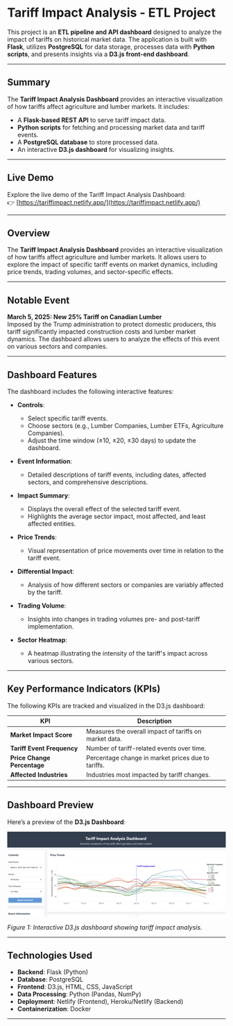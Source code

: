 # Tariff Impact Analysis - ETL Project

This project is an **ETL pipeline and API dashboard** designed to analyze the impact of tariffs on historical market data. The application is built with **Flask**, utilizes **PostgreSQL** for data storage, processes data with **Python scripts**, and presents insights via a **D3.js front-end dashboard**.

---

## Summary

The **Tariff Impact Analysis Dashboard** provides an interactive visualization of how tariffs affect agriculture and lumber markets. It includes:

- A **Flask-based REST API** to serve tariff impact data.
- **Python scripts** for fetching and processing market data and tariff events.
- A **PostgreSQL database** to store processed data.
- An interactive **D3.js dashboard** for visualizing insights.


---

## Live Demo

Explore the live demo of the Tariff Impact Analysis Dashboard:  
👉 [https://tariffimpact.netlify.app/](https://tariffimpact.netlify.app/)

---

## Overview

The **Tariff Impact Analysis Dashboard** provides an interactive visualization of how tariffs affect agriculture and lumber markets. It allows users to explore the impact of specific tariff events on market dynamics, including price trends, trading volumes, and sector-specific effects.

---

## Notable Event

**March 5, 2025: New 25% Tariff on Canadian Lumber**  
Imposed by the Trump administration to protect domestic producers, this tariff significantly impacted construction costs and lumber market dynamics. The dashboard allows users to analyze the effects of this event on various sectors and companies.

---

## Dashboard Features

The dashboard includes the following interactive features:

- **Controls**:
  - Select specific tariff events.
  - Choose sectors (e.g., Lumber Companies, Lumber ETFs, Agriculture Companies).
  - Adjust the time window (±10, ±20, ±30 days) to update the dashboard.

- **Event Information**:
  - Detailed descriptions of tariff events, including dates, affected sectors, and comprehensive descriptions.

- **Impact Summary**:
  - Displays the overall effect of the selected tariff event.
  - Highlights the average sector impact, most affected, and least affected entities.

- **Price Trends**:
  - Visual representation of price movements over time in relation to the tariff event.

- **Differential Impact**:
  - Analysis of how different sectors or companies are variably affected by the tariff.

- **Trading Volume**:
  - Insights into changes in trading volumes pre- and post-tariff implementation.

- **Sector Heatmap**:
  - A heatmap illustrating the intensity of the tariff's impact across various sectors.

---

## Key Performance Indicators (KPIs)

The following KPIs are tracked and visualized in the D3.js dashboard:

| KPI                          | Description                                      |
|------------------------------|--------------------------------------------------|
| **Market Impact Score**       | Measures the overall impact of tariffs on market data. |
| **Tariff Event Frequency**    | Number of tariff-related events over time.       |
| **Price Change Percentage**   | Percentage change in market prices due to tariffs.|
| **Affected Industries**       | Industries most impacted by tariff changes.      |

---

## Dashboard Preview

Here’s a preview of the **D3.js Dashboard**:

![Dashboard Preview](visualizations/front_end.png)

*Figure 1: Interactive D3.js dashboard showing tariff impact analysis.*

---

## Technologies Used

- **Backend**: Flask (Python)
- **Database**: PostgreSQL
- **Frontend**: D3.js, HTML, CSS, JavaScript
- **Data Processing**: Python (Pandas, NumPy)
- **Deployment**: Netlify (Frontend), Heroku/Netlify (Backend)
- **Containerization**: Docker

---
